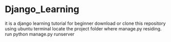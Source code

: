 # Django_Learning
it is a django learning tutorial for beginner
download or clone this repository
using ubuntu terminal locate the project folder where manage.py residing.
run python manage.py runserver
